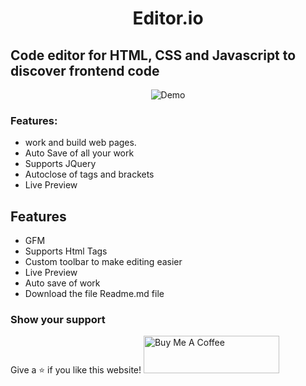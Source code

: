 <div align="center">

# Editor.io

</div>

## Code editor for HTML, CSS and Javascript to discover frontend code

<div align="center">
  <img alt="Demo" src="./src/Assets/web.gif"/>
</div>

### Features:

- work and build web pages.
- Auto Save of all your work
- Supports JQuery
- Autoclose of tags and brackets
- Live Preview

## Features

- GFM
- Supports Html Tags
- Custom toolbar to make editing easier
- Live Preview
- Auto save of work
- Download the file Readme.md file

### Show your support

Give a ⭐ if you like this website!
<a href="https://bmc.link/admongd99" target="_blank"><img src="https://cdn.buymeacoffee.com/buttons/v2/default-violet.png" alt="Buy Me A Coffee" height= "60px" width= "217px" ></a>
